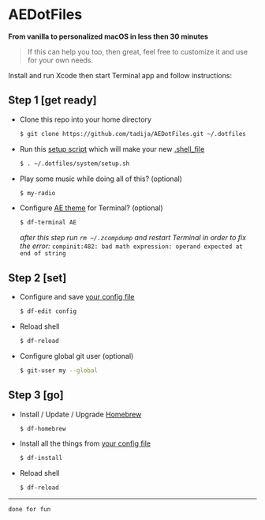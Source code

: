 # AEDotFiles

**From vanilla to personalized macOS in less then 30 minutes**

> If this can help you too, then great, feel free to customize it and use for your own needs.

Install and run Xcode then start Terminal app and follow instructions:

## Step 1 [get ready]

- Clone this repo into your home directory

	``` sh
	$ git clone https://github.com/tadija/AEDotFiles.git ~/.dotfiles
	```

- Run this [setup script](system/setup.sh) which will make your new [.shell_file](.shell_file)

	``` sh
	$ . ~/.dotfiles/system/setup.sh
	```
	
- Play some music while doing all of this? (optional)

	``` sh
	$ my-radio
	```

- Configure [AE theme](themes/AE.terminal) for Terminal? (optional)

	``` sh
	$ df-terminal AE
	```
	
	*after this step run `rm ~/.zcompdump` and restart Terminal in order to fix the error:*
	`compinit:482: bad math expression: operand expected at end of string`

## Step 2 [set]

- Configure and save [your config file](custom/config.sh)

	``` sh
	$ df-edit config
	```

- Reload shell

	``` sh
	$ df-reload
	```

- Configure global git user (optional)

	``` sh
	$ git-user my --global
	```

## Step 3 [go]

- Install / Update / Upgrade [Homebrew](http://brew.sh)

	``` sh
	$ df-homebrew
	```

- Install all the things from [your config file](custom/config.sh)

	``` sh
	$ df-install
	```
	
- Reload shell

	``` sh
	$ df-reload
	```

---

`done for fun`
